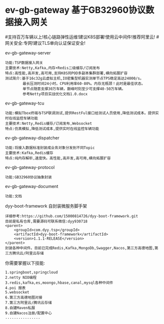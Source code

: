 # ev-gb-gateway 基于GB32960协议数据接入网关

#支持百万车辆以上!核心链路弹性运维!建议K8S部署!使用云中间件!推荐阿里云!
#网关安全:专网!建议TLS单向认证保证安全!

ev-gb-gateway-server

	功能:TSP数据接入网关
	主要技术:Netty,Kafka,内存+Redis二级缓存/订阅发布
	特点:高性能,高并发,高可用,支持K8S同POD多副本集群部署,横向拓展扩容
	测试简介:基于16c32g云虚拟主机,IO密集型机器实测单节点TPS稳定高达24000/s。
	        最长压测时间24小时。CPU利用率60-80%。内存无瓶颈！此时是最佳状态。
	        单节点随意支撑30万车辆，巅峰时刻至少可支撑40-50万车辆。
	        参考Netty项目实战优化文档1.0.docx


ev-gb-gateway-tcu

    功能:模拟Tbox终端与TSP联调测试,提供RestFul接口给测试人员使用,降低测试成本。提供实时在线监控车辆功能
	主要技术:Netty,Redis缓存/订阅发布,Websocket
	特点:仿真模拟,降低测试成本,提供实时在线监控车辆功能


ev-gb-gateway-dispatcher

	功能:将接入数据标准封装成业务对象分发到不同Topic
	主要技术:Kafka,Redis缓存
	特点:纯内存解析,速度快。高性能,高并发,高可用,横向拓展扩容

ev-gb-gateway-protocol

	功能:GB32960协议抽象封装
	
ev-gb-gateway-document

	功能:文档


dyy-boot-framework  自封装微服务脚手架

	详细参考:https://github.com/15000814726/dyy-boot-framework.git
	目前是私有仓库,需要源码可联系微信:dyy930718
    <parent>
        <groupId>com.dyy.tsp</groupId>
        <artifactId>dyy-boot-framework</artifactId>
        <version>1.1.1-RELEASE</version>
    </parent>
    封装各种中间件。目前已完成Redis,Kafka,MongoDb,Swagger,Nacos,第三方高德地图,第三方腾讯云/阿里云存储

你需要掌握以下技能:

	1.springboot,springcloud
    2.netty NIO编程
    3.redis,kafka,es,moongo,hbase,canal,mysql各种中间件
    4.poi 报表
    5.websocket
    6.第三方高德地图对接
    7.第三方阿里云/腾讯云存储
    8.自建Maven私服
    9.自建Nacos注册/配置中心
    ................


